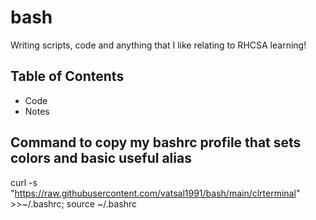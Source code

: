 # bash
Writing scripts, code and anything that I like relating to RHCSA learning! 

## Table of Contents
- Code
- Notes


## Command to copy my bashrc profile that sets colors and basic useful alias
curl -s "https://raw.githubusercontent.com/vatsal1991/bash/main/clrterminal" >>~/.bashrc; source ~/.bashrc
